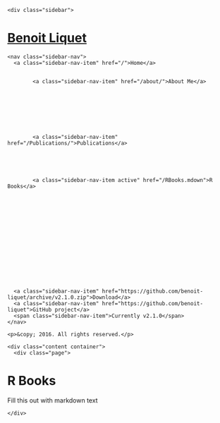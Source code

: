 <!DOCTYPE html>
<html lang="en-us">

  <head>
  <link href="http://gmpg.org/xfn/11" rel="profile">
  <meta http-equiv="X-UA-Compatible" content="IE=edge">
  <meta http-equiv="content-type" content="text/html; charset=utf-8">

  <!-- Enable responsiveness on mobile devices-->
  <meta name="viewport" content="width=device-width, initial-scale=1.0, maximum-scale=1">

  <title>
    
      R Books &middot; Benoit Liquet
    
  </title>

  <!-- CSS -->
  <link rel="stylesheet" href="/public/css/poole.css">
  <link rel="stylesheet" href="/public/css/syntax.css">
  <link rel="stylesheet" href="/public/css/hyde.css">
  <link rel="stylesheet" href="http://fonts.googleapis.com/css?family=PT+Sans:400,400italic,700|Abril+Fatface">

  <!-- Icons -->
  <link rel="apple-touch-icon-precomposed" sizes="144x144" href="/public/apple-touch-icon-144-precomposed.png">
                                 <link rel="shortcut icon" href="/public/favicon.ico">

  <!-- RSS -->
  <link rel="alternate" type="application/rss+xml" title="RSS" href="/atom.xml">
</head>


  <body>

    <div class="sidebar">
  <div class="container sidebar-sticky">
    <div class="sidebar-about">
      <h1>
        <a href="/">
          Benoit Liquet
        </a>
      </h1>
      <p class="lead"></p>
    </div>

    <nav class="sidebar-nav">
      <a class="sidebar-nav-item" href="/">Home</a>

      
            <a class="sidebar-nav-item" href="/about/">About Me</a>
      
      
        
          
        
      
        
          
            <a class="sidebar-nav-item" href="/Publications/">Publications</a>
          
        
      
        
          
            <a class="sidebar-nav-item active" href="/RBooks.mdown">R Books</a>
          
        
      
        
          
            
          
        
      
        
      
        
          
        
      

      <a class="sidebar-nav-item" href="https://github.com/benoit-liquet/archive/v2.1.0.zip">Download</a>
      <a class="sidebar-nav-item" href="https://github.com/benoit-liquet">GitHub project</a>
      <span class="sidebar-nav-item">Currently v2.1.0</span>
    </nav>

    <p>&copy; 2016. All rights reserved.</p>
  </div>
</div>


    <div class="content container">
      <div class="page">
  <h1 class="page-title">R Books</h1>
  Fill this out with markdown text
</div>

    </div>

  </body>
</html>
